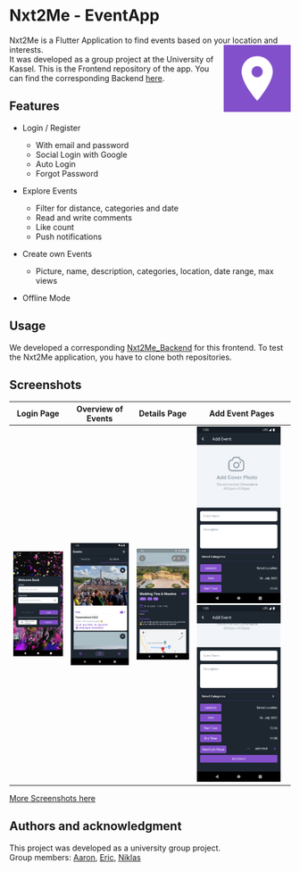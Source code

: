 # Nxt2Me - EventApp
Nxt2Me is a Flutter Application to find events based on your location and interests.
<img src="assets/images/icon.png" width="120" align="right">
<br/>
It was developed as a group project at the University of Kassel.
This is the Frontend repository of the app. You can find the corresponding Backend [here](https://github.com/NiklasRitter/Nxt2Me_Backend).


## Features
- Login / Register
    - With email and password
    - Social Login with Google
    - Auto Login
    - Forgot Password
- Explore Events
    - Filter for distance, categories and date
    - Read and write comments
    - Like count
    - Push notifications
- Create own Events
    - Picture, name, description, categories, location, date range, max views
    
- Offline Mode
 
    
## Usage
We developed a corresponding [Nxt2Me_Backend](https://github.com/NiklasRitter/Nxt2Me_Backend) for this frontend.
To test the Nxt2Me application, you have to clone both repositories.

## Screenshots

| Login Page         | Overview of Events | Details Page       | Add Event Pages |
| ------------ | --- | ---------- | ---------- |
| <img src="event_app/assets/images/Login_Page.png" width="150">  |<img src="event_app/assets/images/MyEvents_Page.png" width="150">   | <img src="event_app/assets/images/EventDetail_Page.png" width="150">   |  <img src="event_app/assets/images/AddEventPage_1.png" width="150"> <img src="event_app/assets/images/AddEventPage_2.png" width="150"> |

[More Screenshots here]( https://github.com/NiklasRitter/Nxt2Me_Frontend/tree/main/event_app/assets/images) 

## Authors and acknowledgment
This project was developed as a university group project.<br/>
Group members: [Aaron](https://github.com/AaronWagener), [Eric](https://github.com/EricRode), [Niklas](https://github.com/NiklasRitter)
